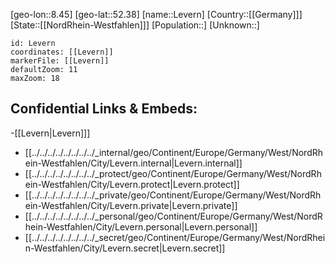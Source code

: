 ﻿---
location: [52.38,8.45]
mapzoom: [7,12] 
mapmarker: city 
type: City
tags:
- geo/City


SpocWebEntityId: 31968
isDeleted: false
confidential: public

---
[geo-lon::8.45]
[geo-lat::52.38]
[name::Levern]
[Country::[[Germany]]]
[State::[[NordRhein-Westfahlen]]]
[Population::]
[Unknown::]


```leaflet
id: Levern
coordinates: [[Levern]]
markerFile: [[Levern]]
defaultZoom: 11 
maxZoom: 18
```


## Confidential Links & Embeds: 
-[[Levern|Levern]]] 
- [[../../../../../../../../_internal/geo/Continent/Europe/Germany/West/NordRhein-Westfahlen/City/Levern.internal|Levern.internal]] 
- [[../../../../../../../../_protect/geo/Continent/Europe/Germany/West/NordRhein-Westfahlen/City/Levern.protect|Levern.protect]] 
- [[../../../../../../../../_private/geo/Continent/Europe/Germany/West/NordRhein-Westfahlen/City/Levern.private|Levern.private]] 
- [[../../../../../../../../_personal/geo/Continent/Europe/Germany/West/NordRhein-Westfahlen/City/Levern.personal|Levern.personal]] 
- [[../../../../../../../../_secret/geo/Continent/Europe/Germany/West/NordRhein-Westfahlen/City/Levern.secret|Levern.secret]] 
